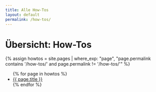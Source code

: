 ```yaml
---
title: Alle How-Tos
layout: default
permalink: /how-tos/
---
```


# Übersicht: How-Tos

{% assign howtos = site.pages | where_exp: "page", "page.permalink contains '/how-tos/' and page.permalink != '/how-tos/'" %}
<ul>
  {% for page in howtos %}
    <li><a href="{{ page.url }}">{{ page.title }}</a></li>
  {% endfor %}
</ul>
